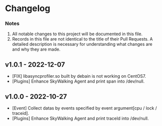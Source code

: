 # Changelog
### Notes
1. All notable changes to this project will be documented in this file.
2. Records in this file are not identical to the title of their Pull Requests. A detailed description is necessary for understanding what changes are and why they are made.

## v1.0.1 - 2022-12-07
- [FIX] libasyncprofiler.so built by debain is not working on CentOS7.
- [Plugins] Enhance SkyWalking Agent and print span into /dev/null.

## v1.0.0 - 2022-10-27
- [Event] Collect datas by events specified by event argument[cpu / lock / traceid].
- [Plugins] Enhance SkyWalking Agent and print traceId into /dev/null.